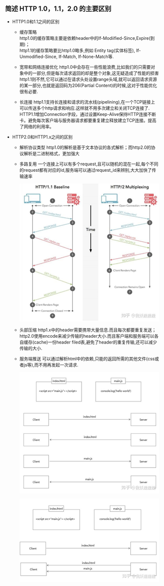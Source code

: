 ## 简述 HTTP 1.0，1.1，2.0 的主要区别

* HTTP1.0和1.1之间的区别
  * 缓存策略  
    http1.0的缓存策略主要是依赖header中的If-Modiified-Since,Expire(到期)；  
    http1.1的缓存策略要比http1.0略多,例如 Entity tag(实体标签), If-Unmodified-Since, If-Match, If-None-Match等.

  * 宽带和网络连接优化
    http1.0中会存在一些性能浪费,比如我们的只需要对象中的一部分,但是每次请求返回的却是整个对象,这无疑造成了性能的损害
    http1.1则不然,它可以通过在请求头处设置range头域,就可以返回请求资源的某一部分,也就是返回码为206(Partial Content)的时候,这对于性能优化很有必要.

  * 长连接
    http1.1支持长连接和请求的流水线(pipelining),在一个TCP链接上可以传送多个http请求和响应.这样就不用多次建立和关闭TCP连接了.  
    HTTP1.1增加Connection字段，通过设置Keep-Alive保持HTTP连接不断卡。避免每次客户端与服务器请求都要重复建立释放建立TCP连接。提高了网络的利用率。

* HTTP2.0和HTTP1.x之间的区别
  * 解析协议类型
    http1.0的解析是基于文本协议的各式解析；而http2.0的协议解析是二进制格式，更加强大

  * 多路复用
    一个连接上可以有多个request,且可以随机的混在一起,每个不同的request都有对应的id,服务端可以通过request_id来辨别,大大加快了传输速率

    ![avatar](./../PIC/multiplexing.jpg)

  * 头部压缩
    http1.x中的header需要携带大量信息.而且每次都要重复发送；http2.0使用encode来减少传输的header大小.而且客户端和服务端可以各  
    自缓存(cache)一份header filed表,避免了header的重复传输,还可以减少传输的大小.
  * 服务端推送
    可以通过解析html中的依赖,只能的返回所需的其他文件(css或者js等),而不用再发起一次请求.

    ![avatar](./../PIC/http1.0-serverpush.jpg)

    ![avatar](./../PIC/http2.0-serverpush.jpg)


